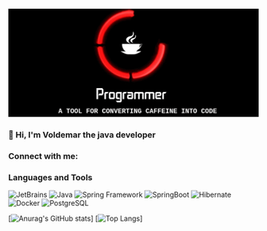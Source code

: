 ![Header](https://github.com/WoldemarK/WoldemarK/blob/main/assets/header.png)

### 👋 Hi, I'm Voldemar the java developer
  
### Connect with me:



### Languages and Tools
![JetBrains](https://img.shields.io/badge/-JetBrains-5F9EA0?style=flat&logo=appveyor&logo=JetBrains)
![Java](https://img.shields.io/badge/-Java-5F9EA0?style=flat&logo=appveyor&logo=Java)
![Spring Framework](https://img.shields.io/badge/-SpringFramework-5F9EA0?style=flat&logo=appveyor&logo=Spring)
![SpringBoot](https://img.shields.io/badge/-SpringBoot-5F9EA0?style=flat&logo=appveyor=SpringBoot)
![Hibernate ](https://img.shields.io/badge/-Hibernate-5F9EA0?style=flat&logo=appveyor=Hibernate)
![Docker](https://img.shields.io/badge/-Docker-5F9EA0?style=flat&logo=appveyor&logo=Docker)
![PostgreSQL](https://img.shields.io/badge/-PostgreSQL-5F9EA0?style=flat&logo=appveyor=PostgreSQL)

[![Anurag's GitHub stats](https://github-readme-stats.vercel.app/api?username=WoldemarK)]
[![Top Langs](https://github-readme-stats.vercel.app/api/top-langs/?username=WoldemarK&layout=compact)]
